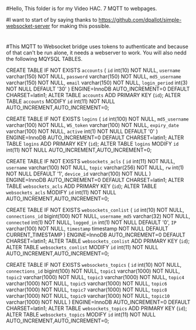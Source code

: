 #Hello, This folder is for my Video HAC. 7 MQTT to webpages.

#I want to start of by saying thanks to https://github.com/dpallot/simple-websocket-server for making this possible.
#
#This MQTT to Websocket bridge uses tokens to authenticate and because of that can't be run alone, it needs a webserver to work. You will also nedd the following MQYSQL TABLES.

CREATE TABLE IF NOT EXISTS `accounts` (
`id` int(10) NOT NULL,
  `username` varchar(150) NOT NULL,
  `password` varchar(150) NOT NULL,
  `md5_username` varchar(150) NOT NULL,
  `email` varchar(150) NOT NULL,
  `login_period` int(3) NOT NULL DEFAULT '30'
) ENGINE=InnoDB AUTO_INCREMENT=0 DEFAULT CHARSET=latin1;
ALTER TABLE `accounts` ADD PRIMARY KEY (`id`);
ALTER TABLE `accounts` MODIFY `id` int(11) NOT NULL AUTO_INCREMENT,AUTO_INCREMENT=0;

CREATE TABLE IF NOT EXISTS `logins` (
`id` int(100) NOT NULL,
  `md5_username` varchar(100) NOT NULL,
  `WS_token` varchar(100) NOT NULL,
  `expiry_date` varchar(100) NOT NULL,
  `active` int(1) NOT NULL DEFAULT '0'
) ENGINE=InnoDB AUTO_INCREMENT=0 DEFAULT CHARSET=latin1;
ALTER TABLE `logins` ADD PRIMARY KEY (`id`);
ALTER TABLE `logins` MODIFY `id` int(11) NOT NULL AUTO_INCREMENT,AUTO_INCREMENT=0;
 
 CREATE TABLE IF NOT EXISTS `websockets_acls` (
`id` int(11) NOT NULL,
  `username` varchar(100) NOT NULL,
  `topic` varchar(256) NOT NULL,
  `rw` int(1) NOT NULL DEFAULT '1',
  `device_id` varchar(100) NOT NULL
) ENGINE=InnoDB AUTO_INCREMENT=0 DEFAULT CHARSET=latin1;
ALTER TABLE `websockets_acls` ADD PRIMARY KEY (`id`);
ALTER TABLE `websockets_acls` MODIFY `id` int(11) NOT NULL AUTO_INCREMENT,AUTO_INCREMENT=0;
 
 CREATE TABLE IF NOT EXISTS `websockets_conlist` (
`id` int(10) NOT NULL,
  `connections_id` bigint(100) NOT NULL,
  `username_md5` varchar(32) NOT NULL,
  `connected` int(1) NOT NULL,
  `logged_in` int(1) NOT NULL DEFAULT '0',
  `IP` varchar(100) NOT NULL,
  `timestamp` timestamp NOT NULL DEFAULT CURRENT_TIMESTAMP
) ENGINE=InnoDB AUTO_INCREMENT=0 DEFAULT CHARSET=latin1;
ALTER TABLE `websockets_conlist` ADD PRIMARY KEY (`id`);
ALTER TABLE `websockets_conlist` MODIFY `id` int(11) NOT NULL AUTO_INCREMENT,AUTO_INCREMENT=0;
 
CREATE TABLE IF NOT EXISTS `websockets_topics` (
`id` int(10) NOT NULL,
  `connections_id` bigint(100) NOT NULL,
  `topic1` varchar(1000) NOT NULL,
  `topic2` varchar(1000) NOT NULL,
  `topic3` varchar(1000) NOT NULL,
  `topic4` varchar(1000) NOT NULL,
  `topic5` varchar(1000) NOT NULL,
  `topic6` varchar(1000) NOT NULL,
  `topic7` varchar(1000) NOT NULL,
  `topic8` varchar(1000) NOT NULL,
  `topic9` varchar(1000) NOT NULL,
  `topic10` varchar(1000) NOT NULL
) ENGINE=InnoDB AUTO_INCREMENT=0 DEFAULT CHARSET=latin1;
ALTER TABLE `websockets_topics` ADD PRIMARY KEY (`id`);
ALTER TABLE `websockets_topics` MODIFY `id` int(11) NOT NULL AUTO_INCREMENT,AUTO_INCREMENT=0;


